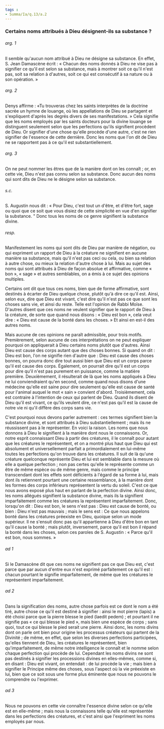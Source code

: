 ```yaml
---
tags : 
- Summa/Ia/q.13/a.2
---
```


### Certains noms attribués à Dieu désignent-ils sa substance ?

###### arg. 1
Il semble qu'aucun nom attribué à Dieu ne désigne sa substance. En effet, S. Jean Damascène écrit : « Chacun des noms donnés à Dieu ne vise pas à signifier ce qu'il est selon sa substance, mais à montrer soit ce qu'il n'est pas, soit sa relation à d'autres, soit ce qui est consécutif à sa nature ou à son opération. » 

###### arg. 2
Denys affirme : «Tu trouveras chez les saints interprètes de la doctrine sacrée un hymne de louange, où les appellations de Dieu se partagent et s'expliquent d'après les degrés divers de ses manifestations. » Cela signifie que les noms employés par les saints docteurs pour la divine louange se distinguent seulement selon que les perfections qu'ils signifient procèdent de Dieu. Or signifier d'une chose qu'elle procède d'une autre, c'est ne rien signifier de l'essence de cette dernière. Donc les noms que l'on dit de Dieu ne se rapportent pas à ce qu'il est substantiellement. 

###### arg. 3
On ne peut nommer les êtres que de la manière dont on les connaît ; or, en cette vie, Dieu n'est pas connu selon sa substance. Donc aucun des noms qui sont dits de Dieu ne le désigne selon sa substance. 

###### s.c.
S. Augustin nous dit : « Pour Dieu, c'est tout un d'être, et d'être fort, sage ou quoi que ce soit que vous disiez de cette simplicité en vue d'en signifier la substance. " Donc tous les noms de ce genre signifient la substance divine. 

###### resp.
Manifestement les noms qui sont dits de Dieu par manière de négation, ou qui expriment un rapport de Dieu à la créature ne signifient en aucune manière sa substance, mais qu'il n'est pas ceci ou cela, ou bien sa relation à autre chose, ou mieux la relation d'autre chose à lui. Mais au sujet des noms qui sont attribués à Dieu de façon absolue et affirmative, comme « bon », « sage » et autres semblables, on a émis à ce sujet des opinions multiples. 

Certains ont dit que tous ces noms, bien que de forme affirmative, sont destinés à écarter de Dieu quelque chose, plutôt qu'à dire ce qu'il est. Ainsi, selon eux, dire que Dieu est vivant, c'est dire qu'il n'est pas ce que sont les choses sans vie, et ainsi du reste. Telle est l'opinion de Rabbi Moïse. D'autres disent que ces noms ne veulent signifier que le rapport de Dieu à la créature, de sorte que quand nous disons : « Dieu est bon », cela veut dire : « Dieu est cause de la bonté dans les choses. » Et ainsi en est-il des autres noms. 

Mais aucune de ces opinions ne paraît admissible, pour trois motifs. Premièrement, selon aucune de ces interprétations on ne peut expliquer pourquoi on appliquerait à Dieu certains noms plutôt que d'autres. Ainsi Dieu est cause des corps autant que des choses bonnes. Si quand on dit : Dieu est bon, l'on ne signifie rien d'autre que : Dieu est cause des choses bonnes, on pourra donc dire tout aussi bien que Dieu est un corps parce qu'il est cause des corps. Également, on pourrait dire qu'il est un corps pour dire qu'il n'est pas purement en puissance, comme la matière première. Deuxièmement, il résulterait de là que les noms appliqués à Dieu ne lui conviendraient qu'en second, comme quand nous disons d'une médecine qu'elle est saine pour dire seulement qu'elle est cause de santé pour l'animal auquel le mot « sain » convient d'abord. Troisièmement, cela est contraire à l'intention de ceux qui parlent de Dieu. Quand ils disent de Dieu qu'il est vivant, ce qu'ils veulent dire, ce n'est pas qu'il est la cause de notre vie ni qu'il diffère des corps sans vie. 

C'est pourquoi nous devons parler autrement : ces termes signifient bien la substance divine, et sont attribués à Dieu substantiellement ; mais ils ne réussissent pas à le représenter. En voici la raison. Les noms que nous donnons à Dieu le signifient à la manière dont nous le connaissons. Or, notre esprit connaissant Dieu à partir des créatures, il le connaît pour autant que les créatures le représentent, et on a montré plus haut que Dieu qui est absolument et universellement parfait a primordialement en lui-même toutes les perfections qu'on trouve dans les créatures. Il suit de là qu'une créature quelconque représente Dieu et lui est semblable dans la mesure où elle a quelque perfection ; non pas certes qu'elle le représente comme un être de même espèce ou de même genre, mais comme le principe transcendant dont les effets sont déficients à l'égard de sa forme à lui, mais dont ils retiennent pourtant une certaine ressemblance, à la manière dont les formes des corps inférieurs représentent la vertu du soleil. C'est ce que nous avons exposé plus haut en parlant de la perfection divine. Ainsi donc, les noms allégués signifient la substance divine, mais ils la signifient imparfaitement comme les créatures la représentent imparfaitement. Donc, lorsqu'on dit : Dieu est bon, le sens n'est pas : Dieu est cause de bonté, ou bien : Dieu n'est pas mauvais ; mais le sens est : Ce que nous appelons bonté dans les créatures préexiste en Dieu, quoique selon un mode supérieur. Il ne s'ensuit donc pas qu'il appartienne à Dieu d'être bon en tant qu'il cause la bonté ; mais plutôt, inversement, parce qu'il est bon il répand la bonté dans les choses, selon ces paroles de S. Augustin : « Parce qu'il est bon, nous sommes. » 

###### ad 1
Si le Damascène dit que ces noms ne signifient pas ce que Dieu est, c'est parce que par aucun d'entre eux n'est exprimé parfaitement ce qu'il est : chacun pourtant le signifie imparfaitement, de même que les créatures le représentent imparfaitement. 

###### ad 2
Dans la signification des noms, autre chose parfois est ce dont le nom a été tiré, autre chose ce qu'il est destiné à signifier : ainsi le mot pierre (lapis) a été choisi parce que la pierre blesse le pied (laedit pedem) ; et pourtant il ne signifie pas « ce qui blesse le pied », mais bien une espèce de corps ; sans quoi, tout ce qui blesse le pied serait une pierre. Ainsi donc, les noms divins dont on parle ont bien pour origine les processus créateurs qui partent de la Divinité ; de même, en effet, que selon les diverses perfections participées, qu'elles tiennent de Dieu, les créatures le représentent, bien qu'imparfaitement, de même notre intelligence le connaît et le nomme selon chaque perfection qui procède de lui. Cependant les noms divins ne sont pas destinés à signifier les processions divines en elles-mêmes, comme si, en disant : Dieu est vivant, on entendait : de lui procède la vie ; mais bien à signifier le Principe même des choses, sous l'aspect où la vie préexiste en lui, bien que ce soit sous une forme plus éminente que nous ne pouvons le comprendre ou l'exprimer. 

###### ad 3
Nous ne pouvons en cette vie connaître l'essence divine selon ce qu'elle est en elle-même ; mais nous la connaissons telle qu'elle est représentée dans les perfections des créatures, et c'est ainsi que l'expriment les noms employés par nous. 



